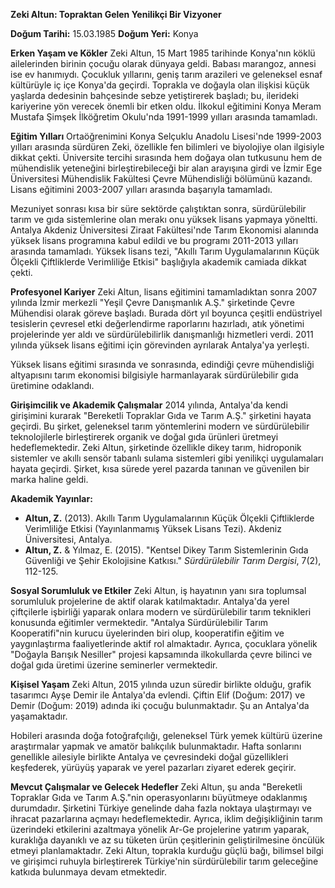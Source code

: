 **Zeki Altun: Topraktan Gelen Yenilikçi Bir Vizyoner**

**Doğum Tarihi:** 15.03.1985
**Doğum Yeri:** Konya

**Erken Yaşam ve Kökler**
Zeki Altun, 15 Mart 1985 tarihinde Konya'nın köklü ailelerinden birinin çocuğu olarak dünyaya geldi. Babası marangoz, annesi ise ev hanımıydı. Çocukluk yıllarını, geniş tarım arazileri ve geleneksel esnaf kültürüyle iç içe Konya'da geçirdi. Toprakla ve doğayla olan ilişkisi küçük yaşlarda dedesinin bahçesinde sebze yetiştirerek başladı; bu, ilerideki kariyerine yön verecek önemli bir etken oldu. İlkokul eğitimini Konya Meram Mustafa Şimşek İlköğretim Okulu'nda 1991-1999 yılları arasında tamamladı.

**Eğitim Yılları**
Ortaöğrenimini Konya Selçuklu Anadolu Lisesi'nde 1999-2003 yılları arasında sürdüren Zeki, özellikle fen bilimleri ve biyolojiye olan ilgisiyle dikkat çekti. Üniversite tercihi sırasında hem doğaya olan tutkusunu hem de mühendislik yeteneğini birleştirebileceği bir alan arayışına girdi ve İzmir Ege Üniversitesi Mühendislik Fakültesi Çevre Mühendisliği bölümünü kazandı. Lisans eğitimini 2003-2007 yılları arasında başarıyla tamamladı.

Mezuniyet sonrası kısa bir süre sektörde çalıştıktan sonra, sürdürülebilir tarım ve gıda sistemlerine olan merakı onu yüksek lisans yapmaya yöneltti. Antalya Akdeniz Üniversitesi Ziraat Fakültesi'nde Tarım Ekonomisi alanında yüksek lisans programına kabul edildi ve bu programı 2011-2013 yılları arasında tamamladı. Yüksek lisans tezi, "Akıllı Tarım Uygulamalarının Küçük Ölçekli Çiftliklerde Verimliliğe Etkisi" başlığıyla akademik camiada dikkat çekti.

**Profesyonel Kariyer**
Zeki Altun, lisans eğitimini tamamladıktan sonra 2007 yılında İzmir merkezli "Yeşil Çevre Danışmanlık A.Ş." şirketinde Çevre Mühendisi olarak göreve başladı. Burada dört yıl boyunca çeşitli endüstriyel tesislerin çevresel etki değerlendirme raporlarını hazırladı, atık yönetimi projelerinde yer aldı ve sürdürülebilirlik danışmanlığı hizmetleri verdi. 2011 yılında yüksek lisans eğitimi için görevinden ayrılarak Antalya'ya yerleşti.

Yüksek lisans eğitimi sırasında ve sonrasında, edindiği çevre mühendisliği altyapısını tarım ekonomisi bilgisiyle harmanlayarak sürdürülebilir gıda üretimine odaklandı.

**Girişimcilik ve Akademik Çalışmalar**
2014 yılında, Antalya'da kendi girişimini kurarak "Bereketli Topraklar Gıda ve Tarım A.Ş." şirketini hayata geçirdi. Bu şirket, geleneksel tarım yöntemlerini modern ve sürdürülebilir teknolojilerle birleştirerek organik ve doğal gıda ürünleri üretmeyi hedeflemektedir. Zeki Altun, şirketinde özellikle dikey tarım, hidroponik sistemler ve akıllı sensör tabanlı sulama sistemleri gibi yenilikçi uygulamaları hayata geçirdi. Şirket, kısa sürede yerel pazarda tanınan ve güvenilen bir marka haline geldi.

**Akademik Yayınlar:**
*   **Altun, Z.** (2013). Akıllı Tarım Uygulamalarının Küçük Ölçekli Çiftliklerde Verimliliğe Etkisi (Yayınlanmamış Yüksek Lisans Tezi). Akdeniz Üniversitesi, Antalya.
*   **Altun, Z.** & Yılmaz, E. (2015). "Kentsel Dikey Tarım Sistemlerinin Gıda Güvenliği ve Şehir Ekolojisine Katkısı." *Sürdürülebilir Tarım Dergisi*, 7(2), 112-125.

**Sosyal Sorumluluk ve Etkiler**
Zeki Altun, iş hayatının yanı sıra toplumsal sorumluluk projelerine de aktif olarak katılmaktadır. Antalya'da yerel çiftçilerle işbirliği yaparak onlara modern ve sürdürülebilir tarım teknikleri konusunda eğitimler vermektedir. "Antalya Sürdürülebilir Tarım Kooperatifi"nin kurucu üyelerinden biri olup, kooperatifin eğitim ve yaygınlaştırma faaliyetlerinde aktif rol almaktadır. Ayrıca, çocuklara yönelik "Doğayla Barışık Nesiller" projesi kapsamında ilkokullarda çevre bilinci ve doğal gıda üretimi üzerine seminerler vermektedir.

**Kişisel Yaşam**
Zeki Altun, 2015 yılında uzun süredir birlikte olduğu, grafik tasarımcı Ayşe Demir ile Antalya'da evlendi. Çiftin Elif (Doğum: 2017) ve Demir (Doğum: 2019) adında iki çocuğu bulunmaktadır. Şu an Antalya'da yaşamaktadır.

Hobileri arasında doğa fotoğrafçılığı, geleneksel Türk yemek kültürü üzerine araştırmalar yapmak ve amatör balıkçılık bulunmaktadır. Hafta sonlarını genellikle ailesiyle birlikte Antalya ve çevresindeki doğal güzellikleri keşfederek, yürüyüş yaparak ve yerel pazarları ziyaret ederek geçirir.

**Mevcut Çalışmalar ve Gelecek Hedefler**
Zeki Altun, şu anda "Bereketli Topraklar Gıda ve Tarım A.Ş."nin operasyonlarını büyütmeye odaklanmış durumdadır. Şirketini Türkiye genelinde daha fazla noktaya ulaştırmayı ve ihracat pazarlarına açmayı hedeflemektedir. Ayrıca, iklim değişikliğinin tarım üzerindeki etkilerini azaltmaya yönelik Ar-Ge projelerine yatırım yaparak, kuraklığa dayanıklı ve az su tüketen ürün çeşitlerinin geliştirilmesine öncülük etmeyi planlamaktadır. Zeki Altun, toprakla kurduğu güçlü bağı, bilimsel bilgi ve girişimci ruhuyla birleştirerek Türkiye'nin sürdürülebilir tarım geleceğine katkıda bulunmaya devam etmektedir.